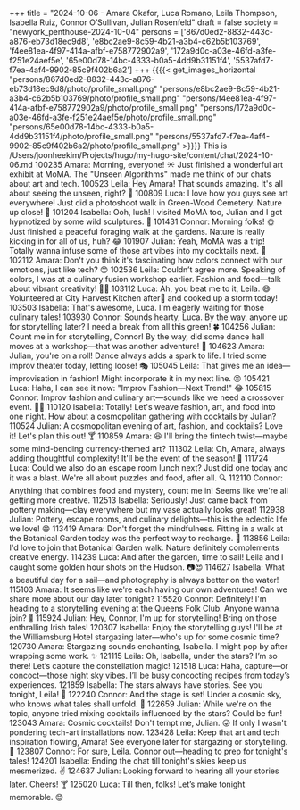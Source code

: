 +++
title = "2024-10-06 - Amara Okafor, Luca Romano, Leila Thompson, Isabella Ruiz, Connor O’Sullivan, Julian Rosenfeld"
draft = false
society = "newyork_penthouse-2024-10-04"
persons = ['867d0ed2-8832-443c-a876-eb73d18ec9d8', 'e8bc2ae9-8c59-4b21-a3b4-c62b5b103769', 'f4ee81ea-4f97-414a-afbf-e758772902a9', '172a9d0c-a03e-46fd-a3fe-f251e24aef5e', '65e00d78-14bc-4333-b0a5-4dd9b31151f4', '5537afd7-f7ea-4af4-9902-85c9f402b6a2']
+++
{{{{< get_images_horizontal "persons/867d0ed2-8832-443c-a876-eb73d18ec9d8/photo/profile_small.png" "persons/e8bc2ae9-8c59-4b21-a3b4-c62b5b103769/photo/profile_small.png" "persons/f4ee81ea-4f97-414a-afbf-e758772902a9/photo/profile_small.png" "persons/172a9d0c-a03e-46fd-a3fe-f251e24aef5e/photo/profile_small.png" "persons/65e00d78-14bc-4333-b0a5-4dd9b31151f4/photo/profile_small.png" "persons/5537afd7-f7ea-4af4-9902-85c9f402b6a2/photo/profile_small.png" >}}}}
This is /Users/joonheekim/Projects/hugo/my-hugo-site/content/chat/2024-10-06.md
100235 Amara: Morning, everyone! ☀ Just finished a wonderful art exhibit at MoMA. The "Unseen Algorithms" made me think of our chats about art and tech.
100523 Leila: Hey Amara! That sounds amazing. It's all about seeing the unseen, right? 🙂
100809 Luca: I love how you guys see art everywhere! Just did a photoshoot walk in Green-Wood Cemetery. Nature up close! 🦋
101204 Isabella: Ooh, lush! I visited MoMA too, Julian and I got hypnotized by some wild sculptures. 📸
101431 Connor: Morning folks! 🌞 Just finished a peaceful foraging walk at the gardens. Nature is really kicking in for all of us, huh? 😂
101907 Julian: Yeah, MoMA was a trip! Totally wanna infuse some of those art vibes into my cocktails next. 🥂
102112 Amara: Don't you think it's fascinating how colors connect with our emotions, just like tech? 😊
102536 Leila: Couldn’t agree more. Speaking of colors, I was at a culinary fusion workshop earlier. Fashion and food—talk about vibrant creativity! 👗🍝
103112 Luca: Ah, you beat me to it, Leila. 😄 Volunteered at City Harvest Kitchen after🏽 and cooked up a storm today!
103503 Isabella: That's awesome, Luca. I'm eagerly waiting for those culinary tales!
103930 Connor: Sounds hearty, Luca. By the way, anyone up for storytelling later? I need a break from all this green! 🍀
104256 Julian: Count me in for storytelling, Connor! By the way, did some dance hall moves at a workshop—that was another adventure! 💃
104623 Amara: Julian, you're on a roll! Dance always adds a spark to life. I tried some improv theater today, letting loose! 🎭
105045 Leila: That gives me an idea—improvisation in fashion! Might incorporate it in my next line. 😜
105421 Luca: Haha, I can see it now: "Improv Fashion—Next Trend!" 😂
105815 Connor: Improv fashion and culinary art—sounds like we need a crossover event. 🍹👗
110120 Isabella: Totally! Let's weave fashion, art, and food into one night. How about a cosmopolitan gathering with cocktails by Julian?
110524 Julian: A cosmopolitan evening of art, fashion, and cocktails? Love it! Let's plan this out! 🍸
110859 Amara: 😆 I'll bring the fintech twist—maybe some mind-bending currency-themed art? 
111302 Leila: Oh, Amara, always adding thoughtful complexity! It'll be the event of the season! 🌟
111724 Luca: Could we also do an escape room lunch next? Just did one today and it was a blast. We're all about puzzles and food, after all. 🔍
112110 Connor: Anything that combines food and mystery, count me in! Seems like we're all getting more creative.
112513 Isabella: Seriously! Just came back from pottery making—clay everywhere but my vase actually looks great!
112938 Julian: Pottery, escape rooms, and culinary delights—this is the eclectic life we love! 😄
113419 Amara: Don't forget the mindfulness. Fitting in a walk at the Botanical Garden today was the perfect way to recharge. 🌿
113856 Leila: I'd love to join that Botanical Garden walk. Nature definitely complements creative energy.
114239 Luca: And after the garden, time to sail! Leila and I caught some golden hour shots on the Hudson. 📷😍
114627 Isabella: What a beautiful day for a sail—and photography is always better on the water!
115103 Amara: It seems like we're each having our own adventures! Can we share more about our day later tonight?
115520 Connor: Definitely! I'm heading to a storytelling evening at the Queens Folk Club. Anyone wanna join? 👻
115924 Julian: Hey, Connor, I'm up for storytelling! Bring on those enthralling Irish tales!
120307 Isabella: Enjoy the storytelling guys! I'll be at the Williamsburg Hotel stargazing later—who's up for some cosmic time?
120730 Amara: Stargazing sounds enchanting, Isabella. I might pop by after wrapping some work. ✨
121115 Leila: Oh, Isabella, under the stars? I’m so there! Let’s capture the constellation magic!
121518 Luca: Haha, capture—or concoct—those night sky vibes. I’ll be busy concocting recipes from today’s experiences.
121859 Isabella: The stars always have stories. See you tonight, Leila! 🌌
122240 Connor: And the stage is set! Under a cosmic sky, who knows what tales shall unfold. 🌠
122659 Julian: While we're on the topic, anyone tried mixing cocktails influenced by the stars? Could be fun!
123043 Amara: Cosmic cocktails! Don't tempt me, Julian. 😜 If only I wasn't pondering tech-art installations now.
123428 Leila: Keep that art and tech inspiration flowing, Amara! See everyone later for stargazing or storytelling. 🌠
123807 Connor: For sure, Leila. Connor out—heading to prep for tonight's tales!
124201 Isabella: Ending the chat till tonight's skies keep us mesmerized. ✌
124637 Julian: Looking forward to hearing all your stories later. Cheers! 🍸
125020 Luca: Till then, folks! Let’s make tonight memorable. 😊
